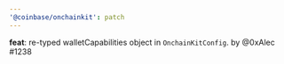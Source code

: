 ```yaml
---
'@coinbase/onchainkit': patch
---
```


**feat**: re-typed walletCapabilities object in `OnchainKitConfig`. by @0xAlec #1238
